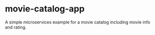 # movie-catalog-app
A simple microservices example for a movie catalog including movie info and rating.
